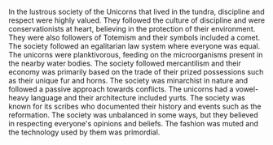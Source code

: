 In the lustrous society of the Unicorns that lived in the tundra, discipline and respect were highly valued. They followed the culture of discipline and were conservationists at heart, believing in the protection of their environment. They were also followers of Totemism and their symbols included a comet. The society followed an egalitarian law system where everyone was equal. The unicorns were planktivorous, feeding on the microorganisms present in the nearby water bodies. The society followed mercantilism and their economy was primarily based on the trade of their prized possessions such as their unique fur and horns. The society was minarchist in nature and followed a passive approach towards conflicts. The unicorns had a vowel-heavy language and their architecture included yurts. The society was known for its scribes who documented their history and events such as the reformation. The society was unbalanced in some ways, but they believed in respecting everyone's opinions and beliefs. The fashion was muted and the technology used by them was primordial.